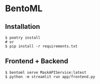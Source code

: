 # BentoML

## Installation
```shell
$ poetry install
# or
$ pip install -r requirements.txt
```

## Frontend + Backend
```shell
$ bentoml serve MaskAPIService:latest
$ python -m streamlit run app/frontend.py
```